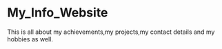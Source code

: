 # My_Info_Website
This is all about my achievements,my projects,my contact details and my hobbies as well.
